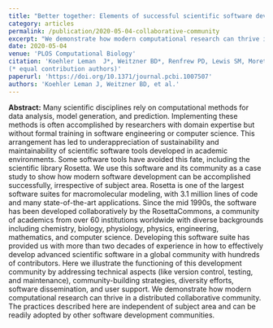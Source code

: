 ```yaml
---
title: "Better together: Elements of successful scientific software development in a distributed collaborative community."
category: articles
permalink: /publication/2020-05-04-collaborative-community
excerpt: "We demonstrate how modern computational research can thrive in a distributed collaborative community. The practices described here are independent of subject area and can be readily adopted by other software development communities."
date: 2020-05-04
venue: 'PLOS Computational Biology'
citation: 'Koehler Leman  J*, Weitzner BD*, Renfrew PD, Lewis SM, Moretti R, Watkins AM, Mulligan VK, Lyskov S, Adolf-Bryfogle J, Labonte JW, Krys J, RosettaCommons Consortium, Bystroff C, Schief W, Gront D, Schueler-Furman O, Baker D, Bradley P, Dunbrack R, Kortemme T, Leaver-Fay A, Strauss CEM, Meiler J, Kuhlman B,Gray JJ, Bonneau R (2020) "Better together: Elements of successful scientific software development in a distributed collaborative community," <i>PLOS Comput. Biol.</i> 16(5): e1007507. DOI: 10.1371/journal.pcbi.1007507
(* equal contribution authors)'
paperurl: 'https://doi.org/10.1371/journal.pcbi.1007507'
authors: 'Koehler Leman J, Weitzner BD, et al.'
---
```


**Abstract:** Many scientific disciplines rely on computational methods for data analysis, model generation, and prediction. Implementing these methods is often accomplished by researchers with domain expertise but without formal training in software engineering or computer science. This arrangement has led to underappreciation of sustainability and maintainability of scientific software tools developed in academic environments. Some software tools have avoided this fate, including the scientific library Rosetta. We use this software and its community as a case study to show how modern software development can be accomplished successfully, irrespective of subject area. Rosetta is one of the largest software suites for macromolecular modeling, with 3.1 million lines of code and many state-of-the-art applications. Since the mid 1990s, the software has been developed collaboratively by the RosettaCommons, a community of academics from over 60 institutions worldwide with diverse backgrounds including chemistry, biology, physiology, physics, engineering, mathematics, and computer science. Developing this software suite has provided us with more than two decades of experience in how to effectively develop advanced scientific software in a global community with hundreds of contributors. Here we illustrate the functioning of this development community by addressing technical aspects (like version control, testing, and maintenance), community-building strategies, diversity efforts, software dissemination, and user support. We demonstrate how modern computational research can thrive in a distributed collaborative community. The practices described here are independent of subject area and can be readily adopted by other software development communities.
